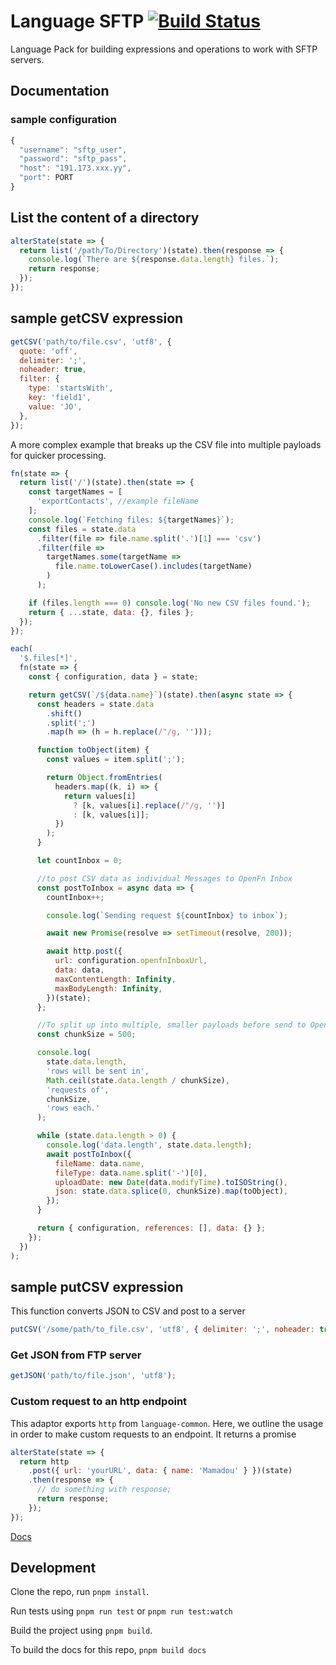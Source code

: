 # Language SFTP [![Build Status](https://travis-ci.org/OpenFn/language-sftp.svg?branch=master)](https://travis-ci.org/OpenFn/language-sftp)

Language Pack for building expressions and operations to work with SFTP servers.

## Documentation

### sample configuration

```js
{
  "username": "sftp_user",
  "password": "sftp_pass",
  "host": "191.173.xxx.yy",
  "port": PORT
}
```

## List the content of a directory

```js
alterState(state => {
  return list('/path/To/Directory')(state).then(response => {
    console.log(`There are ${response.data.length} files.`);
    return response;
  });
});
```

## sample getCSV expression

```js
getCSV('path/to/file.csv', 'utf8', {
  quote: 'off',
  delimiter: ';',
  noheader: true,
  filter: {
    type: 'startsWith',
    key: 'field1',
    value: 'JO',
  },
});
```

A more complex example that breaks up the CSV file into multiple payloads for
quicker processing.

```js
fn(state => {
  return list('/')(state).then(state => {
    const targetNames = [
      'exportContacts', //example fileName
    ];
    console.log(`Fetching files: ${targetNames}`);
    const files = state.data
      .filter(file => file.name.split('.')[1] === 'csv')
      .filter(file =>
        targetNames.some(targetName =>
          file.name.toLowerCase().includes(targetName)
        )
      );

    if (files.length === 0) console.log('No new CSV files found.');
    return { ...state, data: {}, files };
  });
});

each(
  '$.files[*]',
  fn(state => {
    const { configuration, data } = state;

    return getCSV(`/${data.name}`)(state).then(async state => {
      const headers = state.data
        .shift()
        .split(';')
        .map(h => (h = h.replace(/"/g, '')));

      function toObject(item) {
        const values = item.split(';');

        return Object.fromEntries(
          headers.map((k, i) => {
            return values[i]
              ? [k, values[i].replace(/"/g, '')]
              : [k, values[i]];
          })
        );
      }

      let countInbox = 0;

      //to post CSV data as individual Messages to OpenFn Inbox
      const postToInbox = async data => {
        countInbox++;

        console.log(`Sending request ${countInbox} to inbox`);

        await new Promise(resolve => setTimeout(resolve, 200));

        await http.post({
          url: configuration.openfnInboxUrl,
          data: data,
          maxContentLength: Infinity,
          maxBodyLength: Infinity,
        })(state);
      };

      //To split up into multiple, smaller payloads before send to OpenFn Inbox
      const chunkSize = 500;

      console.log(
        state.data.length,
        'rows will be sent in',
        Math.ceil(state.data.length / chunkSize),
        'requests of',
        chunkSize,
        'rows each.'
      );

      while (state.data.length > 0) {
        console.log('data.length', state.data.length);
        await postToInbox({
          fileName: data.name,
          fileType: data.name.split('-')[0],
          uploadDate: new Date(data.modifyTime).toISOString(),
          json: state.data.splice(0, chunkSize).map(toObject),
        });
      }

      return { configuration, references: [], data: {} };
    });
  })
);
```

## sample putCSV expression

This function converts JSON to CSV and post to a server

```js
putCSV('/some/path/to_file.csv', 'utf8', { delimiter: ';', noheader: true });
```

### Get JSON from FTP server

```js
getJSON('path/to/file.json', 'utf8');
```

### Custom request to an http endpoint

This adaptor exports `http` from `language-common`. Here, we outline the usage
in order to make custom requests to an endpoint. It returns a promise

```js
alterState(state => {
  return http
    .post({ url: 'yourURL', data: { name: 'Mamadou' } })(state)
    .then(response => {
      // do something with response;
      return response;
    });
});
```

[Docs](docs/index)

## Development

Clone the repo, run `pnpm install`.

Run tests using `pnpm run test` or `pnpm run test:watch`

Build the project using `pnpm build`.

To build the docs for this repo, `pnpm build docs`
